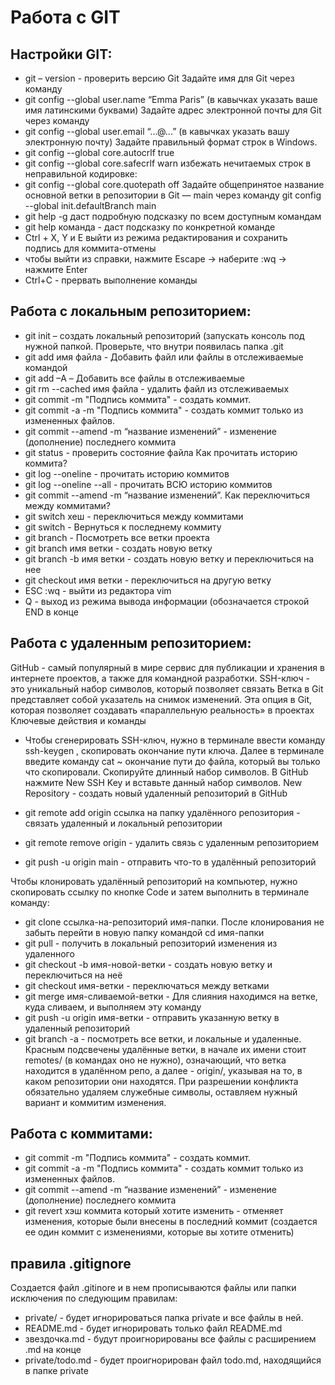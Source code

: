 # Работа с GIT

## Настройки GIT:

- git – version - проверить версию Git
Задайте имя для Git через команду
- git config --global user.name “Emma Paris” (в кавычках указать ваше имя латинскими буквами) 
Задайте адрес электронной почты для Git через команду
- git config --global user.email “…@...” (в кавычках указать вашу электронную почту)
Задайте правильный формат строк в Windows.
- git config --global core.autocrlf true
- git config --global core.safecrlf warn
избежать нечитаемых строк в неправильной кодировке:
- git config --global core.quotepath off
Задайте общепринятое название основной ветки в репозитории в Git — main через команду git config --global init.defaultBranch main
- git help -g даст подробную подсказку по всем доступным командам
- git help команда - даст подсказку по конкретной команде
- Ctrl + X, Y и E выйти из режима редактирования и сохранить подпись для коммита-отмены
- чтобы выйти из справки, нажмите Escape → наберите :wq → нажмите Enter
- Ctrl+C - прервать выполнение команды

## Работа с локальным репозиторием:

- git init – создать локальный репозиторий (запускать консоль под нужной папкой. Проверьте, что внутри появилась папка .git
- git add имя файла - Добавить файл или файлы в отслеживаемые командой 
- git add –A – Добавить все файлы в отслеживаемые 
- git rm --cached имя файла - удалить файл из отслеживаемых
- git commit -m "Подпись коммита" - создать коммит.
- git commit -a -m "Подпись коммита" - создать коммит только из измененных файлов.
- git commit --amend -m “название изменений” - изменение (дополнение) последнего коммита
- git status - проверить состояние файла
Как прочитать историю коммита?
- git log --oneline - прочитать историю коммитов
- git log --oneline --all - прочитать ВСЮ историю коммитов
- git commit --amend -m “название изменений”.
Как переключиться между коммитами?
- git switch хеш - переключиться между коммитами
- git switch -  Вернуться к последнему коммиту
- git branch - Посмотреть все ветки проекта
- git branch имя ветки - создать новую ветку
- git branch -b имя ветки - создать новую ветку и переключиться на нее
- git checkout имя ветки - переключиться на другую ветку
- ESC :wq - выйти из редактора vim
- Q - выход из режима вывода информации (обозначается строкой END в конце

## Работа с удаленным репозиторием:

GitHub - самый популярный в мире сервис для публикации и хранения в интернете проектов, а также для командной разработки.
SSH-ключ - это уникальный набор символов, который позволяет связать
Ветка в Git представляет собой указатель на снимок изменений. Эта опция в Git, которая позволяет создавать «параллельную реальность» в проектах
Ключевые действия и команды

- Чтобы сгенерировать SSH-ключ, нужно в терминале ввести команду ssh-keygen , скопировать окончание пути ключа. Далее в терминале введите команду cat ~ окончание пути до файла, который вы только что скопировали. Скопируйте длинный набор символов. 
В GitHub нажмите New SSH Key и вставьте данный набор символов.
New Repository - создать новый удаленный репозиторий в GitHub

- git remote add origin ссылка на папку удалённого репозитория - связать удаленный и локальный репозитории
- git remote remove origin - удалить связь с удаленным репозиторием 
- git push -u origin main - отправить что-то в удалённый репозиторий

Чтобы клонировать удалённый репозиторий на компьютер, нужно скопировать ссылку по кнопке Code и затем выполнить в терминале команду:
- git clone ссылка-на-репозиторий имя-папки. После клонирования не забыть перейти в новую папку командой cd имя-папки
- git pull - получить в локальный репозиторий изменения из удаленного
- git checkout -b имя-новой-ветки - создать новую ветку и переключиться на неё
- git checkout имя-ветки - переключаться между ветками
- git merge имя-сливаемой-ветки - Для слияния находимся на ветке, куда сливаем, и выполняем эту команду
- git push -u origin имя-ветки - отправить указанную ветку в удаленный репозиторий
- git branch -a - посмотреть все ветки, и локальные и удаленные. Красным подсвечены удалённые ветки, в начале их имени стоит remotes/ (в командах оно не нужно), означающий, что ветка находится в удалённом репо, а далее - origin/, указывая на то, в каком репозитории они находятся.
При разрешении конфликта обязательно удаляем служебные символы, оставляем нужный вариант и коммитим изменения.

## Работа с коммитами:

- git commit -m "Подпись коммита" - создать коммит.
- git commit -a -m "Подпись коммита" - создать коммит только из измененных файлов.
- git commit --amend -m “название изменений” - изменение (дополнение) последнего коммита
- git revert хэш коммита который хотите изменить - отменяет изменения, которые были внесены в последний коммит (создается ее один коммит с изменениями, которые вы хотите отменить)

## правила .gitignore

Создается файл .gitinore и в нем прописываются файлы или папки исключения по следующим правилам:
- private/ - будет игнорироваться папка private и все файлы в ней.
- README.md - будет игнорировать только файл README.md
- звездочка.md - будут проигнорированы все файлы с расширением .md на конце
- private/todo.md - будет проигнорирован файл todo.md, находящийся в папке private

